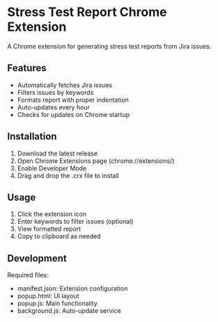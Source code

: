 # Stress Test Report Chrome Extension

A Chrome extension for generating stress test reports from Jira issues.

## Features

- Automatically fetches Jira issues
- Filters issues by keywords
- Formats report with proper indentation
- Auto-updates every hour
- Checks for updates on Chrome startup

## Installation

1. Download the latest release
2. Open Chrome Extensions page (chrome://extensions/)
3. Enable Developer Mode
4. Drag and drop the .crx file to install

## Usage

1. Click the extension icon
2. Enter keywords to filter issues (optional)
3. View formatted report
4. Copy to clipboard as needed

## Development

Required files:
- manifest.json: Extension configuration
- popup.html: UI layout
- popup.js: Main functionality
- background.js: Auto-update service 